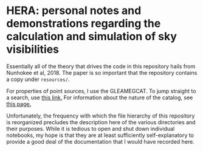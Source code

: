 # HERA: personal notes and demonstrations regarding the calculation and simulation of sky visibilities

Essentially all of the theory that drives the code in this repository hails from Nunhokee et al, 2018. The paper is so important that the repository contains a copy under `resources/`.

For properties of point sources, I use the GLEAMEGCAT. To jump straight to a search, use [this link.](https://heasarc.gsfc.nasa.gov/db-perl/W3Browse/w3table.pl?tablehead=name%3Dgleamegcat&Action=More+Options) For information about the nature of the catalog, see [this page.](https://heasarc.gsfc.nasa.gov/W3Browse/radio-catalog/gleamegcat.html)

Unfortunately, the frequency with which the file hierarchy of this repository is reorganized precludes the description here of the various directories and their purposes. While it is tedious to open and shut down individual notebooks, my hope is that they are at least sufficiently self-explanatory to provide a good deal of the documentation that I would have recorded here.
